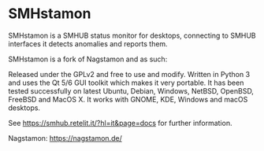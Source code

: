SMHstamon
=========

SMHstamon is a SMHUB status monitor for desktops, connecting to SMHUB interfaces it detects anomalies and reports them.

SMHstamon is a fork of Nagstamon and as such:


Released under the GPLv2 and free to use and modify.
Written in Python 3 and uses the Qt 5/6 GUI toolkit which makes it very portable. It has been tested successfully on latest Ubuntu, Debian, Windows, NetBSD, OpenBSD, FreeBSD and MacOS X. It works with GNOME, KDE, Windows and macOS desktops.


See https://smhub.retelit.it/?hl=it&page=docs for further information.

Nagstamon: https://nagstamon.de/
